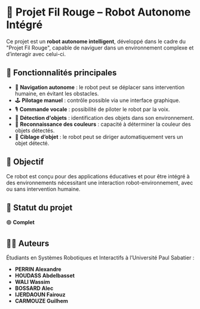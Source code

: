 # 🤖 Projet Fil Rouge – Robot Autonome Intégré

Ce projet est un **robot autonome intelligent**, développé dans le cadre du "Projet Fil Rouge", capable de naviguer dans un environnement complexe et d’interagir avec celui-ci.

## 🧠 Fonctionnalités principales

- 🚗 **Navigation autonome** : le robot peut se déplacer sans intervention humaine, en évitant les obstacles.
- 🕹️ **Pilotage manuel** : contrôle possible via une interface graphique.
- 🎙️ **Commande vocale** : possibilité de piloter le robot par la voix.
- 🎯 **Détection d'objets** : identification des objets dans son environnement.
- 🎨 **Reconnaissance des couleurs** : capacité à déterminer la couleur des objets détectés.
- 📍 **Ciblage d’objet** : le robot peut se diriger automatiquement vers un objet détecté.

## 🎯 Objectif

Ce robot est conçu pour des applications éducatives et pour être intégré à des environnements nécessitant une interaction robot-environnement, avec ou sans intervention humaine.

## 🚧 Statut du projet

🟢 **Complet**

## 👨‍💻 Auteurs

Étudiants en Systèmes Robotiques et Interactifs à l’Université Paul Sabatier :

- **PERRIN Alexandre**
- **HOUDASS Abdelbasset**
- **WALI Wassim**
- **BOSSARD Alec**
- **IJERDAOUN Fairouz**
- **CARMOUZE Guilhem**


